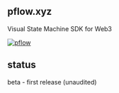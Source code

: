 pflow.xyz
---------

Visual State Machine SDK for Web3

[![pflow](https://pflow.dev/img/zb2rhkizUC1o2JuvgwhbH1XrLZkdK8x66pP1KR7sWAEw9c5FE.svg)](https://pflow.dev/p/zb2rhkizUC1o2JuvgwhbH1XrLZkdK8x66pP1KR7sWAEw9c5FE/)

status
------

beta - first release (unaudited)
